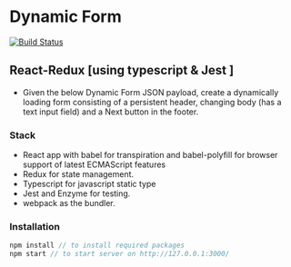 # Dynamic Form
[![Build Status](https://travis-ci.org/BishoyBishai/dynamicForm.svg?branch=master)](https://travis-ci.org/BishoyBishai/dynamicForm)
## React-Redux [using typescript & Jest ]

- Given the below Dynamic Form JSON payload, create a dynamically loading form consisting of a persistent header, changing body (has a text input field) and a Next button in the footer. 

### Stack

* React app with babel for transpiration and babel-polyfill for browser support
  of latest ECMAScript features
* Redux for state management.
* Typescript for javascript static type
* Jest and Enzyme for testing.
* webpack as the bundler.

### Installation

```javascript
npm install // to install required packages
npm start // to start server on http://127.0.0.1:3000/
```
